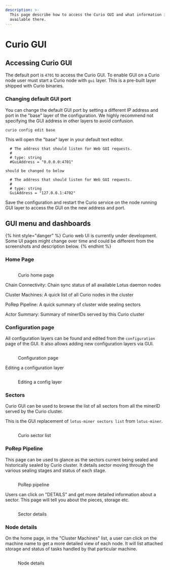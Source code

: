 ```yaml
---
description: >-
  This page describe how to access the Curio GUI and what information is
  available there.
---
```


# Curio GUI

## Accessing Curio GUI

The default port is `4701` to access the Curio GUI. To enable GUI on a Curio node user must start a Curio node with `gui` layer. This is a pre-built layer shipped with Curio binaries.

### Changing default GUI port

You can change the default GUI port by setting a different IP address and port in the "base" layer of the configuration. We highly recommend not specifying the GUI address in other layers to avoid confusion.

```
curio config edit base
```

This will open the "base" layer in your default text editor.

```
  # The address that should listen for Web GUI requests.
  #
  # type: string
  #GuiAddress = "0.0.0.0:4701"

should be changed to below

  # The address that should listen for Web GUI requests.
  #
  # type: string
  GuiAddress = "127.0.0.1:4702"
```

Save the configuration and restart the Curio service on the node running GUI layer to access the GUI on the new address and port.

## GUI menu and dashboards

{% hint style="danger" %}
Curio web UI is currently under development. Some UI pages might change over time and could be different from the screenshots and description below.
{% endhint %}

### Home Page

<figure><img src=".gitbook/assets/2024-06-05-150843_1298x2075_scrot.png" alt=""><figcaption><p>Curio home page</p></figcaption></figure>

Chain Connectivity: Chain sync status of all available Lotus daemon nodes

Cluster Machines: A quick list of all Curio nodes in the cluster

PoRep Pipeline: A quick summary of cluster wide sealing sectors

Actor Summary: Summary of minerIDs served by this Curio cluster

### Configuration page

All configuration layers can be found and edited from the `configuration` page of the GUI. It also allows adding new configuration layers via GUI.

<figure><img src=".gitbook/assets/2024-06-05-151136_1468x746_scrot.png" alt=""><figcaption><p>Configuration page</p></figcaption></figure>

Editing a configuration layer

<figure><img src=".gitbook/assets/2024-06-05-151234_1468x2078_scrot.png" alt=""><figcaption><p>Editing a config layer</p></figcaption></figure>

### Sectors

Curio GUI can be used to browse the list of all sectors from all the minerID served by the Curio cluster.

This is the GUI replacement of `lotus-miner sectors list` from `lotus-miner`.

<figure><img src=".gitbook/assets/2024-06-05-151157_1467x2068_scrot.png" alt=""><figcaption><p>Curio sector list</p></figcaption></figure>

### PoRep Pipeline

This page can be used to glance as the sectors current being sealed and historically sealed by Curio cluster. It details sector moving through the various sealing stages and status of each stage.

<figure><img src=".gitbook/assets/2024-06-05-151025_997x1175_scrot.png" alt=""><figcaption><p>PoRep pipeline</p></figcaption></figure>

Users can click on "DETAILS" and get more detailed information about a sector. This page will tell you about the pieces, storage etc.

<figure><img src=".gitbook/assets/2024-06-05-151044_2494x989_scrot.png" alt=""><figcaption><p>Sector details</p></figcaption></figure>

### Node details

On the home page, in the "Cluster Machines" list, a user can click on the machine name to get a more detailed view of each node. It will list attached storage and status of tasks handled by that particular machine.

<figure><img src=".gitbook/assets/2024-06-05-150919_1072x1563_scrot.png" alt=""><figcaption><p>Node details</p></figcaption></figure>

